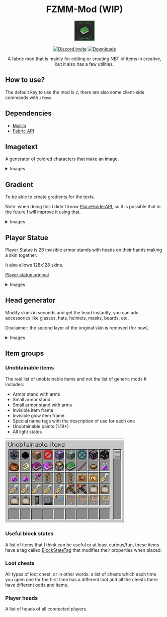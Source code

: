 <div align='center'>

# FZMM-Mod (WIP)


![Mod icon](src/main/resources/assets/fzmm/icon.png)


[![Discord invite](https://img.shields.io/badge/Discord-5865F2?logo=discord&logoColor=white&style=for-the-badge&logo=appveyor)](https://discord.com/invite/y3GcaUNgCr)
[![Downloads](https://img.shields.io/github/downloads/Zailer43/FZMM-Mod/total?color=red&logo=github&style=for-the-badge)](https://discord.com/invite/y3GcaUNgCr)

A fabric mod that is mainly for editing or creating NBT of items in creative, but it also has a few utilities.

</div>

## How to use?
The default key to use the mod is `Z`, there are also some client-side commands with `/fzmm`

## Dependencies
* [Malilib](https://www.curseforge.com/minecraft/mc-mods/malilib)
* [Fabric API](https://modrinth.com/mod/fabric-api)

## Imagetext
A generator of colored characters that make an image.

<details>
<summary>Images</summary>

### Lore 

![Imagetext lore](images/imagetext_lore.png)

### Book page

![Imagetext lore](images/imagetext_book_page.png)

### Book tooltip

![Imagetext lore](images/imagetext_book_tooltip.png)

### Hologram

![Imagetext lore](images/imagetext_hologram.png)

### GUI

![Imagetext gui](images/imagetext_gui.png)
</details>

## Gradient
To be able to create gradients for the texts.

Note: when doing this I didn't know [PlaceHolderAPI](https://github.com/Patbox/FabricPlaceholderAPI), so it is possible that in the future I will improve it using that.

<details>
<summary>Images</summary>

### Two colors

![Two colors](images/gradient_two_colors.png)

### HSB (rainbow)

![hsb](images/gradient_hsb.png)

### Item example

![Item example](images/gradient_item.png)
</details>

## Player Statue
Player Statue is 26 invisible armor stands with heads on their hands making a skin together.

It also allows 128x128 skins.

[Player statue original](https://statue.jespertheend.com/)

<details>
<summary>Images</summary>

### Skin 64x64

![Skin 64x64](images/player_statue_64.png)

### Skin 128x128

![Skin 128x128](images/player_statue_128.png)

### Armor stands

![Player statue armor stands](images/player_statue_armor_stands.png)

### GUI

![Player statue GUI](images/player_statue_gui.png)
</details>

## Head generator
Modify skins in seconds and get the head instantly, you can add accessories like glasses, hats, helmets, masks, beards, etc.

Disclaimer: the second layer of the original skin is removed (for now).

<details>
<summary>Images</summary>

### GUI

![Head generator GUI](images/head_generator_gui.png)
![Head generator GUI layers](images/head_generator_gui_layers.png)

### Examples

![Examples](images/head_generator_examples.png)
</details>

## Item groups

### Unobtainable items

The real list of unobtainable items and not the list of generic mods
It includes:
- Armor stand with arms
- Small armor stand
- Small armor stand with arms
- Invisible item frame
- Invisible glow item frame
- Special name tags with the description of use for each one
- Unobtainable paints (1.19+)
- All light states


![Unobtainable items](images/unobtainable_items.png)

### Useful block states

A list of items that I think can be useful or at least curious/fun, these items have a tag called [BlockStateTag](https://minecraft.fandom.com/wiki/Block_states) that modifies their properties when placed.

### Loot chests

All types of loot chest, or in other words: a list of chests which each time you open one for the first time has a different loot and all the chests there have different odds and items.

### Player heads

A list of heads of all connected players.
